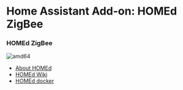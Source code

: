 # Home Assistant Add-on: HOMEd ZigBee

### HOMEd ZigBee

![amd64][amd64-shield]

[amd64-shield]: https://img.shields.io/badge/amd64-yes-green.svg

* [About HOMEd](https://wiki.homed.dev/page/ZigBee)
* [HOMEd Wiki](https://wiki.homed.dev/page/HOMEd)
* [HOMEd docker](https://wiki.homed.dev/page/ZigBee/Installation/Docker)

